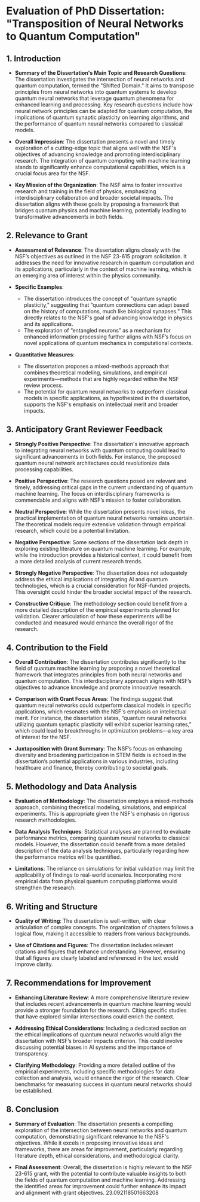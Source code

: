 # Evaluation of PhD Dissertation: "Transposition of Neural Networks to Quantum Computation"

## 1. Introduction
- **Summary of the Dissertation's Main Topic and Research Questions**: The dissertation investigates the intersection of neural networks and quantum computation, termed the "Shifted Domain." It aims to transpose principles from neural networks into quantum systems to develop quantum neural networks that leverage quantum phenomena for enhanced learning and processing. Key research questions include how neural network principles can be adapted for quantum computation, the implications of quantum synaptic plasticity on learning algorithms, and the performance of quantum neural networks compared to classical models.

- **Overall Impression**: The dissertation presents a novel and timely exploration of a cutting-edge topic that aligns well with the NSF's objectives of advancing knowledge and promoting interdisciplinary research. The integration of quantum computing with machine learning stands to significantly enhance computational capabilities, which is a crucial focus area for the NSF.

- **Key Mission of the Organization**: The NSF aims to foster innovative research and training in the field of physics, emphasizing interdisciplinary collaboration and broader societal impacts. The dissertation aligns with these goals by proposing a framework that bridges quantum physics and machine learning, potentially leading to transformative advancements in both fields.

## 2. Relevance to Grant
- **Assessment of Relevance**: The dissertation aligns closely with the NSF’s objectives as outlined in the NSF 23-615 program solicitation. It addresses the need for innovative research in quantum computation and its applications, particularly in the context of machine learning, which is an emerging area of interest within the physics community.

- **Specific Examples**: 
  - The dissertation introduces the concept of "quantum synaptic plasticity," suggesting that “quantum connections can adapt based on the history of computations, much like biological synapses.” This directly relates to the NSF's goal of advancing knowledge in physics and its applications.
  - The exploration of “entangled neurons” as a mechanism for enhanced information processing further aligns with NSF’s focus on novel applications of quantum mechanics in computational contexts.

- **Quantitative Measures**: 
  - The dissertation proposes a mixed-methods approach that combines theoretical modeling, simulations, and empirical experiments—methods that are highly regarded within the NSF review process. 
  - The potential for quantum neural networks to outperform classical models in specific applications, as hypothesized in the dissertation, supports the NSF's emphasis on intellectual merit and broader impacts.

## 3. Anticipatory Grant Reviewer Feedback
- **Strongly Positive Perspective**: The dissertation's innovative approach to integrating neural networks with quantum computing could lead to significant advancements in both fields. For instance, the proposed quantum neural network architectures could revolutionize data processing capabilities.

- **Positive Perspective**: The research questions posed are relevant and timely, addressing critical gaps in the current understanding of quantum machine learning. The focus on interdisciplinary frameworks is commendable and aligns with NSF’s mission to foster collaboration.

- **Neutral Perspective**: While the dissertation presents novel ideas, the practical implementation of quantum neural networks remains uncertain. The theoretical models require extensive validation through empirical research, which could be a potential limitation.

- **Negative Perspective**: Some sections of the dissertation lack depth in exploring existing literature on quantum machine learning. For example, while the introduction provides a historical context, it could benefit from a more detailed analysis of current research trends.

- **Strongly Negative Perspective**: The dissertation does not adequately address the ethical implications of integrating AI and quantum technologies, which is a crucial consideration for NSF-funded projects. This oversight could hinder the broader societal impact of the research.

- **Constructive Critique**: The methodology section could benefit from a more detailed description of the empirical experiments planned for validation. Clearer articulation of how these experiments will be conducted and measured would enhance the overall rigor of the research.

## 4. Contribution to the Field
- **Overall Contribution**: The dissertation contributes significantly to the field of quantum machine learning by proposing a novel theoretical framework that integrates principles from both neural networks and quantum computation. This interdisciplinary approach aligns with NSF’s objectives to advance knowledge and promote innovative research.

- **Comparison with Grant Focus Areas**: The findings suggest that quantum neural networks could outperform classical models in specific applications, which resonates with the NSF's emphasis on intellectual merit. For instance, the dissertation states, “quantum neural networks utilizing quantum synaptic plasticity will exhibit superior learning rates,” which could lead to breakthroughs in optimization problems—a key area of interest for the NSF.

- **Juxtaposition with Grant Summary**: The NSF’s focus on enhancing diversity and broadening participation in STEM fields is echoed in the dissertation’s potential applications in various industries, including healthcare and finance, thereby contributing to societal goals.

## 5. Methodology and Data Analysis
- **Evaluation of Methodology**: The dissertation employs a mixed-methods approach, combining theoretical modeling, simulations, and empirical experiments. This is appropriate given the NSF's emphasis on rigorous research methodologies.

- **Data Analysis Techniques**: Statistical analyses are planned to evaluate performance metrics, comparing quantum neural networks to classical models. However, the dissertation could benefit from a more detailed description of the data analysis techniques, particularly regarding how the performance metrics will be quantified.

- **Limitations**: The reliance on simulations for initial validation may limit the applicability of findings to real-world scenarios. Incorporating more empirical data from physical quantum computing platforms would strengthen the research.

## 6. Writing and Structure
- **Quality of Writing**: The dissertation is well-written, with clear articulation of complex concepts. The organization of chapters follows a logical flow, making it accessible to readers from various backgrounds.

- **Use of Citations and Figures**: The dissertation includes relevant citations and figures that enhance understanding. However, ensuring that all figures are clearly labeled and referenced in the text would improve clarity.

## 7. Recommendations for Improvement
- **Enhancing Literature Review**: A more comprehensive literature review that includes recent advancements in quantum machine learning would provide a stronger foundation for the research. Citing specific studies that have explored similar intersections could enrich the context.

- **Addressing Ethical Considerations**: Including a dedicated section on the ethical implications of quantum neural networks would align the dissertation with NSF’s broader impacts criterion. This could involve discussing potential biases in AI systems and the importance of transparency.

- **Clarifying Methodology**: Providing a more detailed outline of the empirical experiments, including specific methodologies for data collection and analysis, would enhance the rigor of the research. Clear benchmarks for measuring success in quantum neural networks should be established.

## 8. Conclusion
- **Summary of Evaluation**: The dissertation presents a compelling exploration of the intersection between neural networks and quantum computation, demonstrating significant relevance to the NSF's objectives. While it excels in proposing innovative ideas and frameworks, there are areas for improvement, particularly regarding literature depth, ethical considerations, and methodological clarity.

- **Final Assessment**: Overall, the dissertation is highly relevant to the NSF 23-615 grant, with the potential to contribute valuable insights to both the fields of quantum computation and machine learning. Addressing the identified areas for improvement could further enhance its impact and alignment with grant objectives. 23.092118501663208